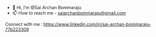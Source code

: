 - 👋 Hi, I’m @Sai Archan Bommaraju
- 📫 How to reach me - saiarchanbommaraju@gmail.com

Connect with me : https://www.linkedin.com/in/sai-archan-bommaraju-77b223309











